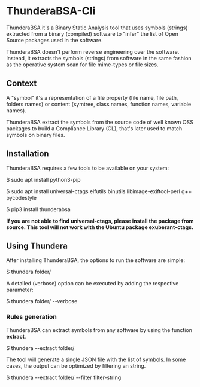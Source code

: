 # ThunderaBSA-Cli

ThunderaBSA it's a Binary Static Analysis tool that uses symbols (strings) extracted from a binary (compiled) software to "infer" the list of Open Source packages used in the software.

ThunderaBSA doesn't perform reverse engineering over the software. Instead, it extracts the symbols (strings) from software in the same fashion as the operative system scan for file mime-types or file sizes.

## Context

A "symbol" it's a representation of a file property (file name, file path, folders names) or content (symtree, class names, function names, variable names).

ThunderaBSA extract the symbols from the source code of well known OSS packages to build a Compliance Library (CL), that's later used to match symbols on binary files.

## Installation

ThunderaBSA requires a few tools to be available on your system:

$ sudo apt install python3-pip

$ sudo apt install universal-ctags elfutils binutils libimage-exiftool-perl g++ pycodestyle

$ pip3 install thunderabsa

**If you are not able to find universal-ctags, please install the package from source. This tool will not work with the Ubuntu package exuberant-ctags.**

## Using Thundera

After installing ThunderaBSA, the options to run the software are simple:

$ thundera folder/

A detailed (verbose) option can be executed by adding the respective parameter:

$ thundera folder/ --verbose

### Rules generation

ThunderaBSA can extract symbols from any software by using the function **extract**.

$ thundera --extract folder/

The tool will generate a single JSON file with the list of symbols. In some cases, the output can be optimized by filtering an string.

$ thundera --extract folder/ --filter filter-string
